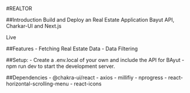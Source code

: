 #REALTOR

##Introduction
Build and Deploy an Real Estate Application Bayut API, Charkar-UI and Next.js

Live

##Features
    - Fetching Real Estate Data
    - Data Filtering

##Setup:
    - Create a .env.local of your own and include the API for BAyut
    - npm run dev to start the development server.

##Dependencies
    - @chakra-ui/react
    - axios
    - millifiy
    - nprogress
    - react-horizontal-scrolling-menu
    - react-icons
